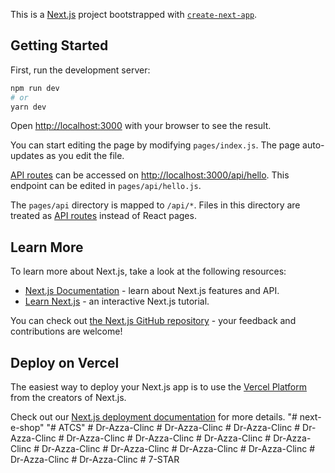 This is a [Next.js](https://nextjs.org/) project bootstrapped with [`create-next-app`](https://github.com/vercel/next.js/tree/canary/packages/create-next-app).

## Getting Started

First, run the development server:

```bash
npm run dev
# or
yarn dev
```

Open [http://localhost:3000](http://localhost:3000) with your browser to see the result.

You can start editing the page by modifying `pages/index.js`. The page auto-updates as you edit the file.

[API routes](https://nextjs.org/docs/api-routes/introduction) can be accessed on [http://localhost:3000/api/hello](http://localhost:3000/api/hello). This endpoint can be edited in `pages/api/hello.js`.

The `pages/api` directory is mapped to `/api/*`. Files in this directory are treated as [API routes](https://nextjs.org/docs/api-routes/introduction) instead of React pages.

## Learn More

To learn more about Next.js, take a look at the following resources:

- [Next.js Documentation](https://nextjs.org/docs) - learn about Next.js features and API.
- [Learn Next.js](https://nextjs.org/learn) - an interactive Next.js tutorial.

You can check out [the Next.js GitHub repository](https://github.com/vercel/next.js/) - your feedback and contributions are welcome!

## Deploy on Vercel

The easiest way to deploy your Next.js app is to use the [Vercel Platform](https://vercel.com/new?utm_medium=default-template&filter=next.js&utm_source=create-next-app&utm_campaign=create-next-app-readme) from the creators of Next.js.

Check out our [Next.js deployment documentation](https://nextjs.org/docs/deployment) for more details.
"# next-e-shop" 
"# ATCS" 
#   D r - A z z a - C l i n c  
 #   D r - A z z a - C l i n c  
 #   D r - A z z a - C l i n c  
 #   D r - A z z a - C l i n c  
 #   D r - A z z a - C l i n c  
 #   D r - A z z a - C l i n c  
 #   D r - A z z a - C l i n c  
 #   D r - A z z a - C l i n c  
 #   D r - A z z a - C l i n c  
 #   D r - A z z a - C l i n c  
 #   D r - A z z a - C l i n c  
 #   D r - A z z a - C l i n c  
 #   D r - A z z a - C l i n c  
 #   D r - A z z a - C l i n c  
 #   7 - S T A R  
 